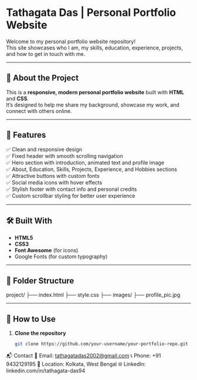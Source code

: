 # Tathagata Das | Personal Portfolio Website

Welcome to my personal portfolio website repository!  
This site showcases who I am, my skills, education, experience, projects, and how to get in touch with me.

---

## 📌 About the Project

This is a **responsive, modern personal portfolio website** built with **HTML** and **CSS**.  
It’s designed to help me share my background, showcase my work, and connect with others online.

---

## 🎨 Features

✅ Clean and responsive design  
✅ Fixed header with smooth scrolling navigation  
✅ Hero section with introduction, animated text and profile image  
✅ About, Education, Skills, Projects, Experience, and Hobbies sections  
✅ Attractive buttons with custom fonts  
✅ Social media icons with hover effects  
✅ Stylish footer with contact info and personal credits  
✅ Custom scrollbar styling for better user experience

---

## 🛠️ Built With

- **HTML5**
- **CSS3**
- **Font Awesome** (for icons)
- Google Fonts (for custom typography)

---

## 📂 Folder Structure

project/
├── index.html
├── style.css
├── images/
    ├── profile_pic.jpg
    
---

## 🚀 How to Use

1. **Clone the repository**
   ```bash
   git clone https://github.com/your-username/your-portfolio-repo.git

📬 Contact
📧 Email: tathagatadas2002@gmail.com
📞 Phone: +91 9432129195
📍 Location: Kolkata, West Bengal
🌐 LinkedIn: linkedin.com/in/tathagata-das94
